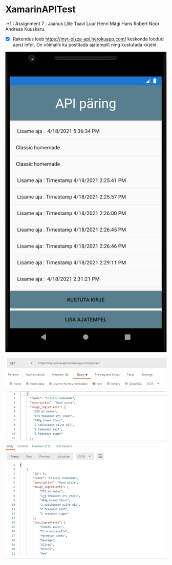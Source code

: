# XamarinAPITest
:+1 : Assignment 7 : Jaanus Lille Taavi Luur Henri Mägi Hans Robert Noor Andreas Kuuskaru.
- [x] Rakendus loeb https://myt-pizza-api.herokuapp.com/ keskonda loodud apist infot. On võimalik ka postitada ajatemplit ning kustutada kirjeid.

![](img/1.jpg)

![](img/2.jpg)
